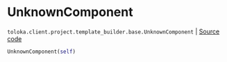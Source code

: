 # UnknownComponent
`toloka.client.project.template_builder.base.UnknownComponent` | [Source code](https://github.com/Toloka/toloka-kit/blob/v1.0.1/src/client/project/template_builder/base.py#L187)

```python
UnknownComponent(self)
```

